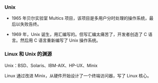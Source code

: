 ### Unix

- 1965 年贝尔实验室 Multics 项目，该项目是多用户分时处理的操作系统，最后以失败告终。

- 1969 年，Unix 诞生，用汇编写的。但写汇编太痛苦了，开发者创造了 C 语言。然后用 C 语言重新编写了 Unix 操作系统。

### Linux 和 Unix 的渊源

Unix：BSD、Solaris、IBM-AIX、HP-UX、Minix

Linux 通过改进 Minix，从硬件开始设计了一个终端访问器，写了 Linux 核心。